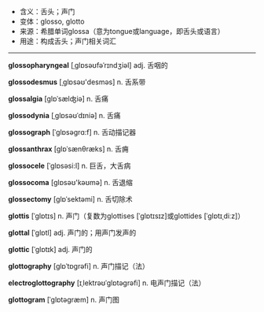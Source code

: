 - <span class="definition">含义：舌头；声门</span>
- <span class="definition">变体：glosso, glotto</span>
- <span class="definition">来源：希腊单词glossa（意为tongue或language，即舌头或语言）</span>
- <span class="definition">用途：构成舌头；声门相关词汇</span>

---

<span class="vocabulary">**glossopharyngeal**</span> [ˌɡlɒsəʊfəˈrɪndʒiəl] adj. 舌咽的

<span class="vocabulary">**glossodesmus**</span> [ˌglɒsəʊ'desmәs] n. 舌系带

<span class="vocabulary">**glossalgia**</span> [glɒˈsælʤiə] n. 舌痛

<span class="vocabulary">**glossodynia**</span> [ˌɡlɒsəʊˈdɪniə] n. 舌痛

<span class="vocabulary">**glossograph**</span> [ˈglɒsəgrɑ:f] n. 舌动描记器

<span class="vocabulary">**glossanthrax**</span> [glɒˈsænθræks] n. 舌痈

<span class="vocabulary">**glossocele**</span> [ˈglɒsəsi:l] n. 巨舌，大舌病

<span class="vocabulary">**glossocoma**</span> [ɡlɒsəʊ'kəʊmə] n. 舌退缩

<span class="vocabulary">**glossectomy**</span> [ɡlɒˈsektəmi] n. 舌切除术


<span class="vocabulary">**glottis**</span> [ˈɡlɒtɪs] n. 声门（复数为glottises [ˈɡlɒtɪsɪz]或glottides [ˈɡlɒtɪˌdiːz]）

<span class="vocabulary">**glottal**</span> [ˈɡlɒtl] adj. 声门的；用声门发声的

<span class="vocabulary">**glottic**</span> [ˈɡlɒtɪk] adj. 声门的

<span class="vocabulary">**glottography**</span> [glɒˈtɒgrəfi] n. 声门描记（法）

<span class="vocabulary">**electroglottography**</span> [ɪˌlektrəʊˈglɒtəgrəfi] n. 电声门描记（法）

<span class="vocabulary">**glottogram**</span> [ˈglɒtəgræm] n. 声门图
